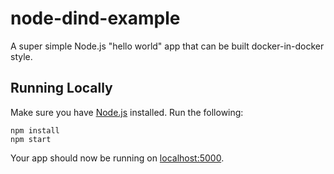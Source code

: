# node-dind-example

A super simple Node.js "hello world" app that can be built docker-in-docker style.

## Running Locally

Make sure you have [Node.js](http://nodejs.org/) installed.
Run the following:

    npm install
    npm start

Your app should now be running on [localhost:5000](http://localhost:5000/).

